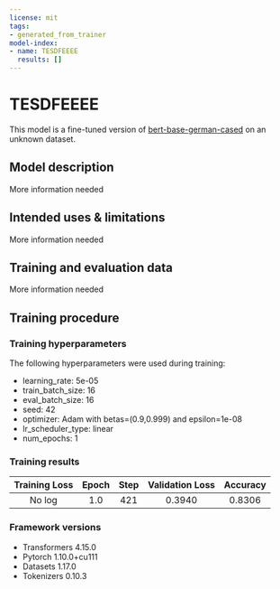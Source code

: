```yaml
---
license: mit
tags:
- generated_from_trainer
model-index:
- name: TESDFEEEE
  results: []
---
```


<!-- This model card has been generated automatically according to the information the Trainer had access to. You
should probably proofread and complete it, then remove this comment. -->

# TESDFEEEE

This model is a fine-tuned version of [bert-base-german-cased](https://huggingface.co/bert-base-german-cased) on an unknown dataset.

## Model description

More information needed

## Intended uses & limitations

More information needed

## Training and evaluation data

More information needed

## Training procedure

### Training hyperparameters

The following hyperparameters were used during training:
- learning_rate: 5e-05
- train_batch_size: 16
- eval_batch_size: 16
- seed: 42
- optimizer: Adam with betas=(0.9,0.999) and epsilon=1e-08
- lr_scheduler_type: linear
- num_epochs: 1

### Training results

| Training Loss | Epoch | Step | Validation Loss | Accuracy |
|:-------------:|:-----:|:----:|:---------------:|:--------:|
| No log        | 1.0   | 421  | 0.3940          | 0.8306   |


### Framework versions

- Transformers 4.15.0
- Pytorch 1.10.0+cu111
- Datasets 1.17.0
- Tokenizers 0.10.3
